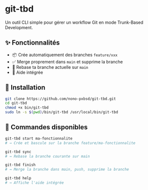 # git-tbd

Un outil CLI simple pour gérer un workflow Git en mode Trunk-Based Development.

## ✨ Fonctionnalités

- 📦 Crée automatiquement des branches `feature/xxx`
- ✅ Merge proprement dans `main` et supprime la branche
- 🔄 Rebase ta branche actuelle sur `main`
- 🧠 Aide intégrée

## 🚀 Installation

```bash
git clone https://github.com/nono-pxbsd/git-tbd.git
cd git-tbd
chmod +x bin/git-tbd
sudo ln -s $(pwd)/bin/git-tbd /usr/local/bin/git-tbd
```

## 🧪 Commandes disponibles

```bash
git-tbd start ma-fonctionnalite
# → Crée et bascule sur la branche feature/ma-fonctionnalite

git-tbd sync
# → Rebase la branche courante sur main

git-tbd finish
# → Merge la branche dans main, push, supprime la branche

git-tbd help
# → Affiche l'aide intégrée
```
